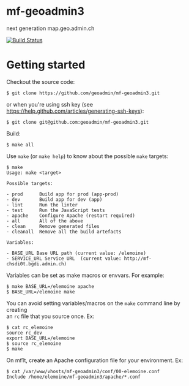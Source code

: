 mf-geoadmin3
============

next generation map.geo.admin.ch

[![Build Status](https://travis-ci.org/geoadmin/mf-geoadmin3.png?branch=master)](https://travis-ci.org/geoadmin/mf-geoadmin3)

# Getting started

Checkout the source code:

    $ git clone https://github.com/geoadmin/mf-geoadmin3.git

or when you're using ssh key (see https://help.github.com/articles/generating-ssh-keys):

    $ git clone git@github.com:geoadmin/mf-geoadmin3.git

Build:

    $ make all

Use `make` (or `make help`) to know about the possible `make` targets:

    $ make
    Usage: make <target>

    Possible targets:

    - prod      Build app for prod (app-prod)
    - dev       Build app for dev (app)
    - lint      Run the linter
    - test      Run the JavaScript tests
    - apache    Configure Apache (restart required)
    - all       All of the above
    - clean     Remove generated files
    - cleanall  Remove all the build artefacts

    Variables:

    - BASE_URL Base URL path (current value: /elemoine)
    - SERVICE_URL Service URL  (current value: http://mf-chsdi0t.bgdi.admin.ch)


Variables can be set as make macros or envvars. For example:

    $ make BASE_URL=/elemoine apache 
    $ BASE_URL=/elemoine make 

You can avoid setting variables/macros on the `make` command line by creating  
an `rc` file that you source once. Ex:  

    $ cat rc_elemoine 
    source rc_dev
    export BASE_URL=/elemoine
    $ source rc_elemoine 
    $ make  

On mf1t, create an Apache configuration file for your environment. Ex:

    $ cat /var/www/vhosts/mf-geoadmin3/conf/00-elemoine.conf
    Include /home/elemoine/mf-geoadmin3/apache/*.conf 
